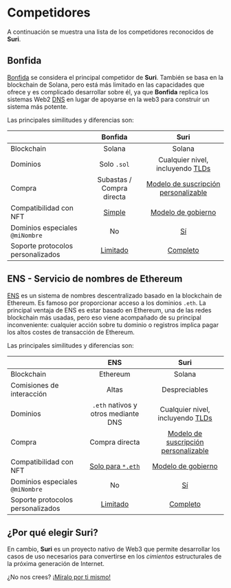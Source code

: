 # Competidores

A continuación se muestra una lista de los competidores reconocidos de **Suri**.

## Bonfida

[Bonfida](https://naming.bonfida.org/) se considera el principal competidor de **Suri**. También se basa en la
blockchain de Solana, pero está más limitado en las capacidades que ofrece y es complicado desarrollar sobre él, ya
que **Bonfida** replica los sistemas Web2 [DNS](https://es.wikipedia.org/wiki/Sistema_de_nombres_de_dominio) en lugar de
apoyarse en la web3 para construir un sistema más potente.

Las principales similitudes y diferencias son:

|                                   |          Bonfida          |                    Suri                    |
|-----------------------------------|:-------------------------:|:------------------------------------------:|
| Blockchain                        |          Solana           |                   Solana                   |
| Dominios                          |        Solo `.sol`        |     Cualquier nivel, incluyendo [TLDs]     |
| Compra                            | Subastas / Compra directa | [Modelo de suscripción personalizable][*2] |
| Compatibilidad con NFT            |       [Simple][*1]        |   [Modelo de gobierno](/es/domains/nfts)   |
| Dominios especiales `@miNombre`   |            No             |          [Sí](/es/domains/tagged)          |
| Soporte protocolos personalizados |      [Limitado][*3]       |  [Completo](/protocol/records/protocols/)  |

## ENS - Servicio de nombres de Ethereum

[ENS](https://ens.domains/) es un sistema de nombres descentralizado basado en la blockchain de Ethereum. Es famoso por
proporcionar acceso a los dominios `.eth`. La principal ventaja de ENS es estar basado en Ethereum, una de las redes
blockchain más usadas, pero eso viene acompañado de su principal inconveniente: cualquier acción sobre tu dominio o
registros implica pagar los altos costes de transacción de Ethereum.

Las principales similitudes y diferencias son:

|                                   |                 ENS                 |                    Suri                    |
|-----------------------------------|:-----------------------------------:|:------------------------------------------:|
| Blockchain                        |              Ethereum               |                   Solana                   |
| Comisiones de interacción         |                Altas                |               Despreciables                |
| Dominios                          | `.eth` nativos y otros mediante DNS |     Cualquier nivel, incluyendo [TLDs]     |
| Compra                            |           Compra directa            | [Modelo de suscripción personalizable][*2] |
| Compatibilidad con NFT            |       [Solo para `*.eth`][*1]       |   [Modelo de gobierno](/es/domains/nfts)   |
| Dominios especiales `@miNombre`   |                 No                  |          [Sí](/es/domains/tagged)          |
| Soporte protocolos personalizados |           [Limitado][*3]            |  [Completo](/protocol/records/protocols/)  |

## ¿Por qué elegir Suri?

En cambio, **Suri** es un proyecto nativo de Web3 que permite desarrollar los casos de uso necesarios para convertirse
en los _cimientos_ estructurales de la próxima generación de Internet.

¿No nos crees? [¡Míralo por ti mismo!](/es/use-cases)

[*1]: https://docs.bonfida.org/collection/how-to-create-a-solana-domain-name/selling-a-domain-name/nft-domain-resell

[*2]: /es/protocol/subscription

[*3]: https://bonfida.github.io/solana-name-service-guide/domain-name/records.html

[*4]: https://docs.ens.domains/dapp-developer-guide/ens-as-nft

[*5]: https://docs.ens.domains/dapp-developer-guide/managing-names

[TLDs]: https://es.wikipedia.org/wiki/Dominio_de_nivel_superior


